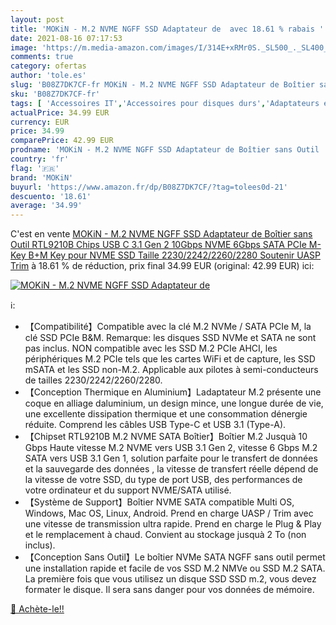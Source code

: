 ```yaml
---
layout: post
title: 'MOKiN - M.2 NVME NGFF SSD Adaptateur de  avec 18.61 % rabais '
date: 2021-08-16 07:17:53
image: 'https://m.media-amazon.com/images/I/314E+xRMr0S._SL500_._SL400_.jpg'
comments: true
category: ofertas
author: 'tole.es'
slug: 'B08Z7DK7CF-fr MOKiN - M.2 NVME NGFF SSD Adaptateur de Boîtier sans Outil...'
sku: 'B08Z7DK7CF-fr'
tags: [ 'Accessoires IT','Accessoires pour disques durs','Adaptateurs et boîtiers pour disque dur','Informatique','mokin', ]
actualPrice: 34.99 EUR
currency: EUR
price: 34.99
comparePrice: 42.99 EUR
prodname: 'MOKiN - M.2 NVME NGFF SSD Adaptateur de Boîtier sans Outil  RTL9210B Chips  USB C 3.1 Gen 2 10Gbps NVME  6Gbps SATA PCIe M-Key B+M Key   pour NVME SSD Taille 2230/2242/2260/2280  Soutenir UASP Trim'
country: 'fr'
flag: '🇫🇷'
brand: 'MOKiN'
buyurl: 'https://www.amazon.fr/dp/B08Z7DK7CF/?tag=tolees0d-21'
descuento: '18.61'
average: '34.99'
---
```


C'est en vente [MOKiN - M.2 NVME NGFF SSD Adaptateur de Boîtier sans Outil  RTL9210B Chips  USB C 3.1 Gen 2 10Gbps NVME  6Gbps SATA PCIe M-Key B+M Key   pour NVME SSD Taille 2230/2242/2260/2280  Soutenir UASP Trim](https://www.amazon.fr/dp/B08Z7DK7CF/?tag=tolees0d-21)  à  18.61 % de réduction, prix final  34.99 EUR (original: 42.99 EUR) ici:

[![MOKiN - M.2 NVME NGFF SSD Adaptateur de ](https://m.media-amazon.com/images/I/314E+xRMr0S._SL500_._SL400_.jpg)](https://www.amazon.fr/dp/B08Z7DK7CF/?tag=tolees0d-21)

ℹ️:

- 【Compatibilité】Compatible avec la clé M.2 NVMe / SATA PCIe M, la clé SSD PCIe B&M. Remarque: les disques SSD NVMe et SATA ne sont pas inclus. NON compatible avec les SSD M.2 PCIe AHCI, les périphériques M.2 PCIe tels que les cartes WiFi et de capture, les SSD mSATA et les SSD non-M.2. Applicable aux pilotes à semi-conducteurs de tailles 2230/2242/2260/2280.
- 【Conception Thermique en Aluminium】Ladaptateur M.2 présente une coque en alliage daluminium, un design mince, une longue durée de vie, une excellente dissipation thermique et une consommation dénergie réduite. Comprend les câbles USB Type-C et USB 3.1 (Type-A).
- 【Chipset RTL9210B M.2 NVME SATA Boîtier】Boîtier M.2 Jusquà 10 Gbps Haute vitesse M.2 NVME vers USB 3.1 Gen 2, vitesse 6 Gbps M.2 SATA vers USB 3.1 Gen 1, solution parfaite pour le transfert de données et la sauvegarde des données , la vitesse de transfert réelle dépend de la vitesse de votre SSD, du type de port USB, des performances de votre ordinateur et du support NVME/SATA utilisé.
- 【Système de Support】Boîtier NVME SATA compatible Multi OS, Windows, Mac OS, Linux, Android. Prend en charge UASP / Trim avec une vitesse de transmission ultra rapide. Prend en charge le Plug & Play et le remplacement à chaud. Convient au stockage jusquà 2 To (non inclus).
- 【Conception Sans Outil】Le boîtier NVMe SATA NGFF sans outil permet une installation rapide et facile de vos SSD M.2 NMVe ou SSD M.2 SATA. La première fois que vous utilisez un disque SSD SSD m.2, vous devez formater le disque. Il sera sans danger pour vos données de mémoire.

[🛒 Achète-le!!](https://www.amazon.fr/dp/B08Z7DK7CF/?tag=tolees0d-21)

